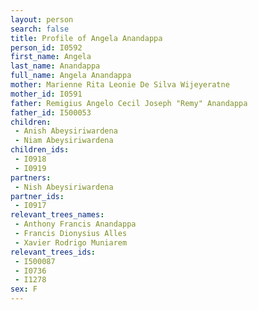 ```yaml
---
layout: person
search: false
title: Profile of Angela Anandappa
person_id: I0592
first_name: Angela
last_name: Anandappa
full_name: Angela Anandappa
mother: Marienne Rita Leonie De Silva Wijeyeratne
mother_id: I0591
father: Remigius Angelo Cecil Joseph "Remy" Anandappa
father_id: I500053
children:
 - Anish Abeysiriwardena
 - Niam Abeysiriwardena
children_ids:
 - I0918
 - I0919
partners:
 - Nish Abeysiriwardena
partner_ids:
 - I0917
relevant_trees_names:
 - Anthony Francis Anandappa
 - Francis Dionysius Alles
 - Xavier Rodrigo Muniarem
relevant_trees_ids:
 - I500087
 - I0736
 - I1278
sex: F
---
```


